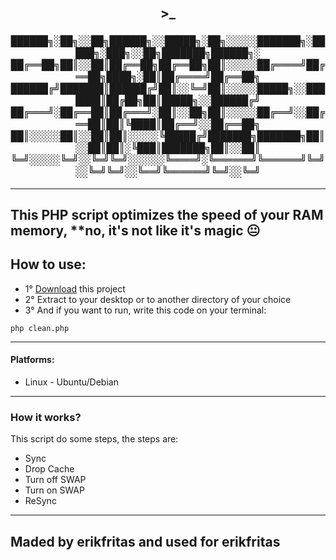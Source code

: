 <section align="center">
  <h1>>_</h1>
  <kbd align="center">
    <h3>
      ██████╗░██╗░░██╗██████╗░░█████╗░██╗░░░░░███████╗░█████╗░███╗░░██╗███████╗██████╗░<br>
      ██╔══██╗██║░░██║██╔══██╗██╔══██╗██║░░░░░██╔════╝██╔══██╗████╗░██║██╔════╝██╔══██╗<br>
      ██████╔╝███████║██████╔╝██║░░╚═╝██║░░░░░█████╗░░███████║██╔██╗██║█████╗░░██████╔╝<br>
      ██╔═══╝░██╔══██║██╔═══╝░██║░░██╗██║░░░░░██╔══╝░░██╔══██║██║╚████║██╔══╝░░██╔══██╗<br>
      ██║░░░░░██║░░██║██║░░░░░╚█████╔╝███████╗███████╗██║░░██║██║░╚███║███████╗██║░░██║<br>
      ╚═╝░░░░░╚═╝░░╚═╝╚═╝░░░░░░╚════╝░╚══════╝╚══════╝╚═╝░░╚═╝╚═╝░░╚══╝╚══════╝╚═╝░░╚═╝
    </h3>
  </kbd>
</section>
  
<hr>

## This PHP script optimizes the speed of your RAM memory, **no, it's not like it's magic 😐

<main>
  <h2>How to use:</h2>
  <ul>
    <li>1° <a href="https://github.com/erikfritas/PHPCleaner/archive/refs/heads/main.zip" target="_blank">Download</a> this project</li>
    <li>2° Extract to your desktop or to another directory of your choice</li>
    <li>3° And if you want to run, write this code on your terminal:</li>
  </ul>
</main>

```
php clean.php
```

<hr>

<section>
  <h4>Platforms:</h4>
  <ul>
    <li>Linux - Ubuntu/Debian</li>  
  </ul>
</section>

<hr>

<section>
  <h3>How it works?</h3>
  <p>This script do some steps, the steps are:</p>
  <ul>
    <li>Sync</li>
    <li>Drop Cache</li>
    <li>Turn off SWAP</li>
    <li>Turn on SWAP</li>
    <li>ReSync</li>
  </ul>
</section>

<hr>

<footer>
  <h2>Maded by erikfritas and used for erikfritas</h2>
</footer>
